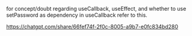 for concept/doubt regarding useCallback, useEffect, and whether to use setPassword as dependency in useCallback refer to this.

https://chatgpt.com/share/66fef74f-2f0c-8005-a9b7-e0fc834bd280
